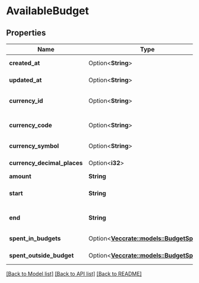 # AvailableBudget

## Properties

Name | Type | Description | Notes
------------ | ------------- | ------------- | -------------
**created_at** | Option<**String**> |  | [optional][readonly]
**updated_at** | Option<**String**> |  | [optional][readonly]
**currency_id** | Option<**String**> | Use either currency_id or currency_code. | [optional]
**currency_code** | Option<**String**> | Use either currency_id or currency_code. | [optional]
**currency_symbol** | Option<**String**> |  | [optional][readonly]
**currency_decimal_places** | Option<**i32**> |  | [optional][readonly]
**amount** | **String** |  | 
**start** | **String** | Start date of the available budget. | 
**end** | **String** | End date of the available budget. | 
**spent_in_budgets** | Option<[**Vec<crate::models::BudgetSpent>**](BudgetSpent.md)> |  | [optional][readonly]
**spent_outside_budget** | Option<[**Vec<crate::models::BudgetSpent>**](BudgetSpent.md)> |  | [optional][readonly]

[[Back to Model list]](../README.md#documentation-for-models) [[Back to API list]](../README.md#documentation-for-api-endpoints) [[Back to README]](../README.md)


